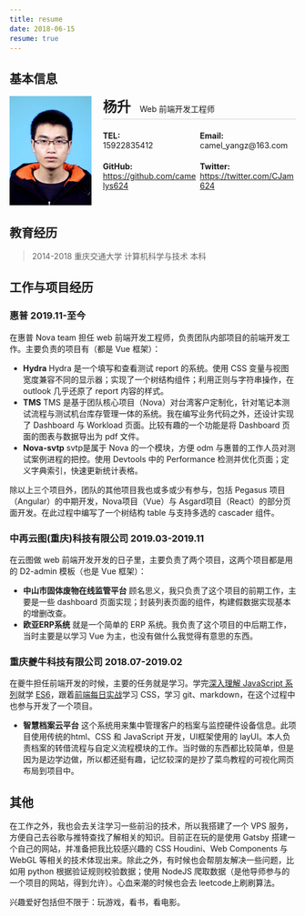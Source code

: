```yaml
---
title: resume
date: 2018-06-15
resume: true
---
```


## 基本信息

<div style="position: relative; height: 194px;">
    <img src="../assets/xjpic.jpg" alt="head" style="position: absolute;width: 144px;">
    <div style="margin-left: 164px;">
        <div style="margin-bottom: 20px; height: 40px; border-bottom: solid 1px lightgrey">
            <strong style="font-size: 1.75em">&#x6768;&#x5347;</strong>
            <span>&nbsp&nbsp&nbspWeb 前端开发工程师</span>
        </div>
        <div style="margin-bottom: 20px;">
            <div style="width: 49%;display: inline-block;">
            <strong>TEL:</strong>
            <div>15922835412</div>
            </div>
            <div style="width: 49%;display: inline-block;">
            <strong>Email:</strong>
            <div>camel_yangz@163.com</div>
            </div>
        </div>
        <div style="margin-bottom: 20px;">
            <div style="width: 49%;display: inline-block;">
            <strong>GitHub:</strong>
            <div><a href="https://github.com/camelys624">https://github.com/camelys624</a></div>
            </div>
            <div style="width: 49%;display: inline-block;">
            <strong>Twitter:</strong>
            <div><a href="https://twitter.com/CJam624">https://twitter.com/CJam624</a></div>
            </div>
        </div>
    </div>
</div>

## 教育经历

> 2014-2018 重庆交通大学 计算机科学与技术 本科

## 工作与项目经历

### 惠普  2019.11-至今

在惠普 Nova team 担任 web 前端开发工程师，负责团队内部项目的前端开发工作。主要负责的项目有（都是 Vue 框架）：

- **Hydra** Hydra 是一个填写和查看测试 report 的系统。使用 CSS 变量与视图宽度兼容不同的显示器；实现了一个树结构组件；利用正则与字符串操作，在 outlook 几乎还原了 report 内容的样式。
- **TMS** TMS 是基于团队核心项目（Nova）对台湾客户定制化，针对笔记本测试流程与测试机台库存管理一体的系统。我在编写业务代码之外，还设计实现了 Dashboard 与 Workload 页面。比较有趣的一个功能是将 Dashboard 页面的图表与数据导出为 pdf 文件。
- **Nova-svtp** svtp是属于 Nova 的一个模块，方便 odm 与惠普的工作人员对测试案例进程的把控。使用 Devtools 中的 Performance 检测并优化页面；定义字典索引，快速更新统计表格。

除以上三个项目外，团队的其他项目我也或多或少有参与，包括 Pegasus 项目（Angular）的中期开发，Nova项目（Vue）与 Asgard项目（React）的部分页面开发。在此过程中编写了一个树结构 table 与支持多选的 cascader 组件。

### 中再云图(重庆)科技有限公司    2019.03-2019.11

在云图做 web 前端开发开发的日子里，主要负责了两个项目，这两个项目都是用的 D2-admin 模板（也是 Vue 框架）：

- **中山市固体废物在线监管平台** 顾名思义，我只负责了这个项目的前期工作，主要是一些 dashboard 页面实现；封装列表页面的组件，构建假数据实现基本的增删改查。
- **欧亚ERP系统** 就是一个简单的 ERP 系统。我负责了这个项目的中后期工作，当时主要是以学习 Vue 为主，也没有做什么我觉得有意思的东西。

### 重庆夔牛科技有限公司    2018.07-2019.02

在夔牛担任前端开发的时候，主要的任务就是学习。学完[深入理解 JavaScript 系列](https://www.cnblogs.com/TomXu/archive/2011/12/15/2288411.html)就学 [ES6](https://es6.ruanyifeng.com/)，跟着[前端每日实战](https://segmentfault.com/blog/comehope)学习 CSS，学习 git、markdown，在这个过程中也参与开发了一个项目。

- **智慧档案云平台** 这个系统用来集中管理客户的档案与监控硬件设备信息。此项目使用传统的html、CSS 和 JavaScript 开发，UI框架使用的 layUI。本人负责档案的转借流程与自定义流程模块的工作。当时做的东西都比较简单，但是因为是边学边做，所以都还挺有趣，记忆较深的是抄了菜鸟教程的可视化网页布局到项目中。

## 其他

在工作之外，我也会去关注学习一些前沿的技术，所以我搭建了一个 VPS 服务，方便自己去谷歌与推特查找了解相关的知识。目前正在玩的是使用 Gatsby 搭建一个自己的网站，并准备把我比较感兴趣的 CSS Houdini、Web Components 与 WebGL 等相关的技术体现出来。除此之外，有时候也会帮朋友解决一些问题，比如用 python 根据验证规则校验数据；使用 NodeJS 爬取数据（是他导师参与的一个项目的网站，得到允许）。心血来潮的时候也会去 leetcode上刷刷算法。

兴趣爱好包括但不限于：玩游戏，看书，看电影。
